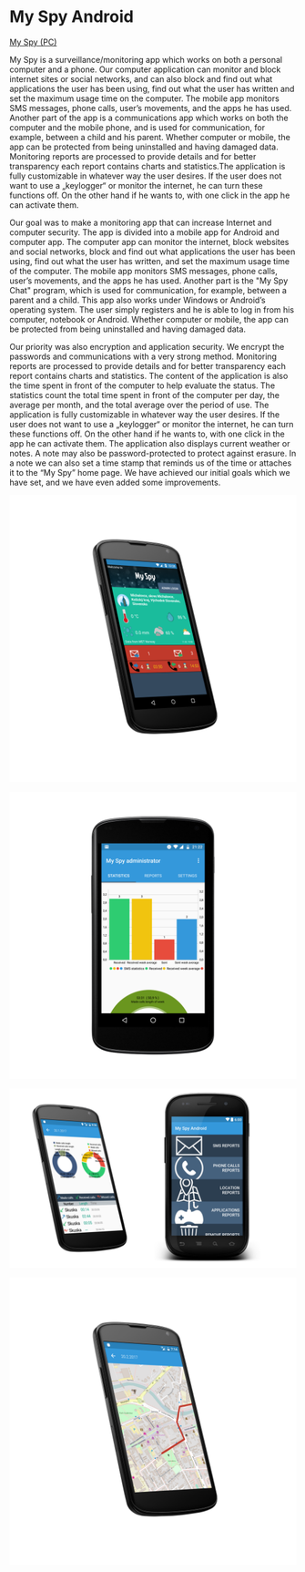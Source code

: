 # My Spy Android


[My Spy (PC)](https://github.com/Miro382/My-Spy)

My Spy is a surveillance/monitoring app which works on both a personal computer and a phone. Our computer application can monitor and block internet sites or social networks, and can also block and find out what applications the user has been using, find out what the user has written and set the maximum usage time on the computer. The mobile app monitors SMS messages, phone calls, user’s movements, and the apps he has used. Another part of the app is a communications app which works on both the computer and the mobile phone, and is used for communication, for example, between a child and his parent. Whether computer or mobile, the app can be protected from being uninstalled and having damaged data. Monitoring reports are processed to provide details and for better transparency each report contains charts and statistics.The application is fully customizable in whatever way the user desires. If the user does not want to use a „keylogger“ or monitor the internet, he can turn these functions off. On the other hand if he wants to, with one click in the app he can activate them.


Our goal was to make a monitoring app that can increase Internet and computer security. The app is divided into a mobile app for Android and computer app. The computer app can monitor the internet, block websites and social networks, block and find out what applications the user has been using, find out what the user has written, and set the maximum usage time of the computer. The mobile app monitors SMS messages, phone calls, user’s movements, and the apps he has used. Another part is the "My Spy Chat" program, which is used for communication, for example, between a parent and a child. This app also works under Windows or Android’s operating system. The user simply registers and he is able to log in from his computer, notebook or Android. Whether computer or mobile, the app can be protected from being uninstalled and having damaged data.

Our priority was also encryption and application security. We encrypt the passwords and communications with a very strong method. Monitoring reports are processed to provide details and for better transparency each report contains charts and statistics. The content of the application is also the time spent in front of the computer to help evaluate the status. The statistics count the total time spent in front of the computer per day, the average per month, and the total average over the period of use. The application is fully customizable in whatever way the user desires. If the user does not want to use a „keylogger“ or monitor the internet, he can turn these functions off. On the other hand if he wants to, with one click in the app he can activate them. The application also displays current weather or notes. A note may also be password-protected to protect against erasure. In a note we can also set a time stamp that reminds us of the time or attaches it to the “My Spy” home page. We have achieved our initial goals which we have set, and we have even added some improvements.

![My Spy Android](/Images/myspyandroid1.png)


![My Spy Statistics](/Images/myspyandroid2.png)


![My Spy Statistics and menu](/Images/myspyandroid3.png)


![My Spy - Location](/Images/myspyandroid4.png)
